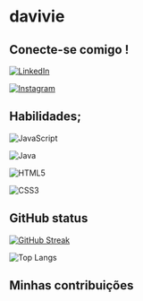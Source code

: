 # davivie #

## Conecte-se comigo !
[![LinkedIn](https://img.shields.io/badge/LinkedIn-000?style=for-the-badge&logo=linkedin&logoColor=0E76A8)](https://www.linkedin.com/in/davi-viegas-100/)

[![Instagram](https://img.shields.io/badge/Instagram-000?style=for-the-badge&logo=instagram)](https://www.instagram.com/viegasdavie/)

## Habilidades;

![JavaScript](https://img.shields.io/badge/JavaScript-000?style=for-the-badge&logo=javascript)

![Java](https://img.shields.io/badge/Java-000?style=for-the-badge&logo=java)

![HTML5](https://img.shields.io/badge/HTML5-000?style=for-the-badge&logo=html5)

![CSS3](https://img.shields.io/badge/CSS3-000?style=for-the-badge&logo=css3&logoColor=264CE4)

## GitHub status

[![GitHub Streak](https://streak-stats.demolab.com/?user=SEUUSERNAME&theme=bear&background=000&border=30A3DC&dates=FFF)](https://git.io/streak-stats)

![Top Langs](https://github-readme-stats-git-masterrstaa-rickstaa.vercel.app/api/top-langs/?username=SEUUSERNAME&bg_color=000&border_color=30A3DC&title_color=E94D5F&text_color=FFF)


## Minhas contribuições 


<!---
davivie/davivie is a ✨ special ✨ repository because its `README.md` (this file) appears on your GitHub profile.
You can click the Preview link to take a look at your changes.
--->
